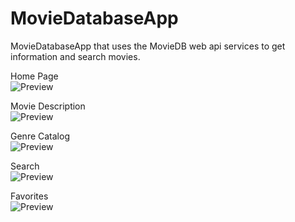 # MovieDatabaseApp
MovieDatabaseApp that uses the MovieDB web api services to get information and search movies.

Home Page <br>
![Preview](https://github.com/bitsbr/MovieDatabaseApp/blob/master/images/image01.png)

Movie Description <br>
![Preview](https://github.com/bitsbr/MovieDatabaseApp/blob/master/images/image05.png)

Genre Catalog <br>
![Preview](https://github.com/bitsbr/MovieDatabaseApp/blob/master/images/image02.png)

Search <br>
![Preview](https://github.com/bitsbr/MovieDatabaseApp/blob/master/images/image03.png)

Favorites <br>
![Preview](https://github.com/bitsbr/MovieDatabaseApp/blob/master/images/image04.png)

